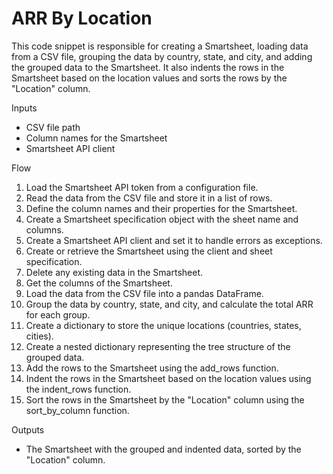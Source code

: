 # ARR By Location

This code snippet is responsible for creating a Smartsheet, loading data from a CSV file, grouping the data by country, state, and city, and adding the grouped data to the Smartsheet. It also indents the rows in the Smartsheet based on the location values and sorts the rows by the "Location" column.

Inputs

* CSV file path
* Column names for the Smartsheet
* Smartsheet API client

Flow

1. Load the Smartsheet API token from a configuration file.
2. Read the data from the CSV file and store it in a list of rows.
3. Define the column names and their properties for the Smartsheet.
4. Create a Smartsheet specification object with the sheet name and columns.
5. Create a Smartsheet API client and set it to handle errors as exceptions.
6. Create or retrieve the Smartsheet using the client and sheet specification.
7. Delete any existing data in the Smartsheet.
8. Get the columns of the Smartsheet.
9. Load the data from the CSV file into a pandas DataFrame.
10. Group the data by country, state, and city, and calculate the total ARR for each group.
11. Create a dictionary to store the unique locations (countries, states, cities).
12. Create a nested dictionary representing the tree structure of the grouped data.
13. Add the rows to the Smartsheet using the add_rows function.
14. Indent the rows in the Smartsheet based on the location values using the indent_rows function.
15. Sort the rows in the Smartsheet by the "Location" column using the sort_by_column function.

Outputs

* The Smartsheet with the grouped and indented data, sorted by the "Location" column.
